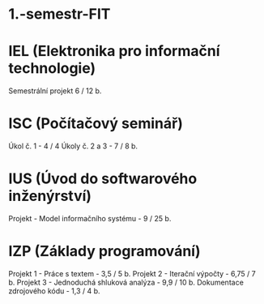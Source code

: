 # 1.-semestr-FIT

# IEL (Elektronika pro informační technologie)
Semestrální projekt 6 / 12 b.

# ISC (Počítačový seminář)
Úkol č. 1 - 4 / 4
Úkoly č. 2 a 3 - 7 / 8 b.

# IUS (Úvod do softwarového inženýrství)
Projekt - Model informačního systému - 9 / 25 b.

# IZP (Základy programování)
Projekt 1 - Práce s textem - 3,5 / 5 b.
Projekt 2 - Iterační výpočty - 6,75 / 7 b.
Projekt 3 - Jednoduchá shluková analýza - 9,9 / 10 b.
Dokumentace zdrojového kódu - 1,3 / 4 b.
